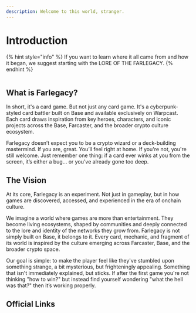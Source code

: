 ```yaml
---
description: Welcome to this world, stranger.
---
```


# Introduction

{% hint style="info" %}
If you want to learn where it all came from and how it began, we suggest starting with the LORE OF THE FARLEGACY.
{% endhint %}

<figure><img src=".gitbook/assets/image_2025-04-17_17-46-23.png" alt=""><figcaption></figcaption></figure>

## What is Farlegacy?

In short, it's a card game. But not just any card game. It's a cyberpunk-styled card battler built on Base and available exclusively on Warpcast. Each card draws inspiration from key heroes, characters, and iconic projects across the Base, Farcaster, and the broader crypto culture ecosystem.

Farlegacy doesn’t expect you to be a crypto wizard or a deck-building mastermind. If you are, great. You’ll feel right at home. If you're not, you're still welcome. Just remember one thing: if a card ever winks at you from the screen, it’s either a bug… or you’ve already gone too deep.

## The Vision

At its core, Farlegacy is an experiment. Not just in gameplay, but in how games are discovered, accessed, and experienced in the era of onchain culture.

We imagine a world where games are more than entertainment. They become living ecosystems, shaped by communities and deeply connected to the lore and identity of the networks they grow from. Farlegacy is not simply built on Base, it belongs to it. Every card, mechanic, and fragment of its world is inspired by the culture emerging across Farcaster, Base, and the broader crypto space.

Our goal is simple: to make the player feel like they've stumbled upon something strange, a bit mysterious, but frighteningly appealing. Something that isn't immediately explained, but sticks. If after the first game you're not thinking "how to win?" but instead find yourself wondering "what the hell was that?" then it’s working properly.

## Official Links

